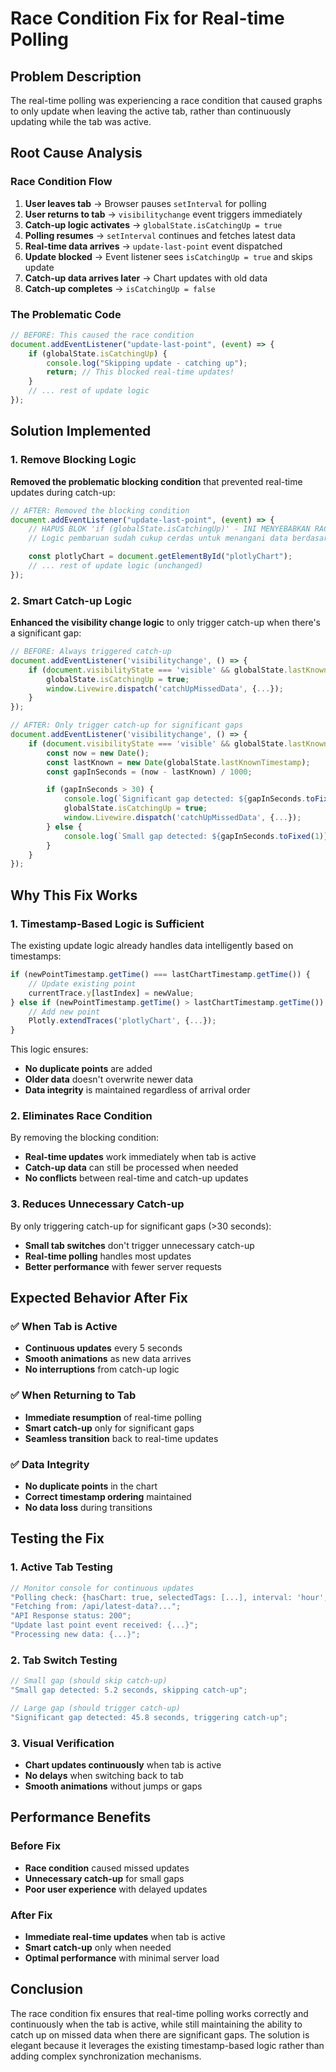 # Race Condition Fix for Real-time Polling

## Problem Description

The real-time polling was experiencing a race condition that caused graphs to only update when leaving the active tab, rather than continuously updating while the tab was active.

## Root Cause Analysis

### Race Condition Flow

1. **User leaves tab** → Browser pauses `setInterval` for polling
2. **User returns to tab** → `visibilitychange` event triggers immediately
3. **Catch-up logic activates** → `globalState.isCatchingUp = true`
4. **Polling resumes** → `setInterval` continues and fetches latest data
5. **Real-time data arrives** → `update-last-point` event dispatched
6. **Update blocked** → Event listener sees `isCatchingUp = true` and skips update
7. **Catch-up data arrives later** → Chart updates with old data
8. **Catch-up completes** → `isCatchingUp = false`

### The Problematic Code

```javascript
// BEFORE: This caused the race condition
document.addEventListener("update-last-point", (event) => {
    if (globalState.isCatchingUp) {
        console.log("Skipping update - catching up");
        return; // This blocked real-time updates!
    }
    // ... rest of update logic
});
```

## Solution Implemented

### 1. Remove Blocking Logic

**Removed the problematic blocking condition** that prevented real-time updates during catch-up:

```javascript
// AFTER: Removed the blocking condition
document.addEventListener("update-last-point", (event) => {
    // HAPUS BLOK 'if (globalState.isCatchingUp)' - INI MENYEBABKAN RACE CONDITION
    // Logic pembaruan sudah cukup cerdas untuk menangani data berdasarkan timestamp

    const plotlyChart = document.getElementById("plotlyChart");
    // ... rest of update logic (unchanged)
});
```

### 2. Smart Catch-up Logic

**Enhanced the visibility change logic** to only trigger catch-up when there's a significant gap:

```javascript
// BEFORE: Always triggered catch-up
document.addEventListener('visibilitychange', () => {
    if (document.visibilityState === 'visible' && globalState.lastKnownTimestamp) {
        globalState.isCatchingUp = true;
        window.Livewire.dispatch('catchUpMissedData', {...});
    }
});

// AFTER: Only trigger catch-up for significant gaps
document.addEventListener('visibilitychange', () => {
    if (document.visibilityState === 'visible' && globalState.lastKnownTimestamp) {
        const now = new Date();
        const lastKnown = new Date(globalState.lastKnownTimestamp);
        const gapInSeconds = (now - lastKnown) / 1000;

        if (gapInSeconds > 30) {
            console.log(`Significant gap detected: ${gapInSeconds.toFixed(1)} seconds, triggering catch-up`);
            globalState.isCatchingUp = true;
            window.Livewire.dispatch('catchUpMissedData', {...});
        } else {
            console.log(`Small gap detected: ${gapInSeconds.toFixed(1)} seconds, skipping catch-up`);
        }
    }
});
```

## Why This Fix Works

### 1. Timestamp-Based Logic is Sufficient

The existing update logic already handles data intelligently based on timestamps:

```javascript
if (newPointTimestamp.getTime() === lastChartTimestamp.getTime()) {
    // Update existing point
    currentTrace.y[lastIndex] = newValue;
} else if (newPointTimestamp.getTime() > lastChartTimestamp.getTime()) {
    // Add new point
    Plotly.extendTraces('plotlyChart', {...});
}
```

This logic ensures:

-   **No duplicate points** are added
-   **Older data** doesn't overwrite newer data
-   **Data integrity** is maintained regardless of arrival order

### 2. Eliminates Race Condition

By removing the blocking condition:

-   **Real-time updates** work immediately when tab is active
-   **Catch-up data** can still be processed when needed
-   **No conflicts** between real-time and catch-up updates

### 3. Reduces Unnecessary Catch-up

By only triggering catch-up for significant gaps (>30 seconds):

-   **Small tab switches** don't trigger unnecessary catch-up
-   **Real-time polling** handles most updates
-   **Better performance** with fewer server requests

## Expected Behavior After Fix

### ✅ When Tab is Active

-   **Continuous updates** every 5 seconds
-   **Smooth animations** as new data arrives
-   **No interruptions** from catch-up logic

### ✅ When Returning to Tab

-   **Immediate resumption** of real-time polling
-   **Smart catch-up** only for significant gaps
-   **Seamless transition** back to real-time updates

### ✅ Data Integrity

-   **No duplicate points** in the chart
-   **Correct timestamp ordering** maintained
-   **No data loss** during transitions

## Testing the Fix

### 1. Active Tab Testing

```javascript
// Monitor console for continuous updates
"Polling check: {hasChart: true, selectedTags: [...], interval: 'hour', toggleChecked: true}";
"Fetching from: /api/latest-data?...";
"API Response status: 200";
"Update last point event received: {...}";
"Processing new data: {...}";
```

### 2. Tab Switch Testing

```javascript
// Small gap (should skip catch-up)
"Small gap detected: 5.2 seconds, skipping catch-up";

// Large gap (should trigger catch-up)
"Significant gap detected: 45.8 seconds, triggering catch-up";
```

### 3. Visual Verification

-   **Chart updates continuously** when tab is active
-   **No delays** when switching back to tab
-   **Smooth animations** without jumps or gaps

## Performance Benefits

### Before Fix

-   **Race condition** caused missed updates
-   **Unnecessary catch-up** for small gaps
-   **Poor user experience** with delayed updates

### After Fix

-   **Immediate real-time updates** when tab is active
-   **Smart catch-up** only when needed
-   **Optimal performance** with minimal server load

## Conclusion

The race condition fix ensures that real-time polling works correctly and continuously when the tab is active, while still maintaining the ability to catch up on missed data when there are significant gaps. The solution is elegant because it leverages the existing timestamp-based logic rather than adding complex synchronization mechanisms.

